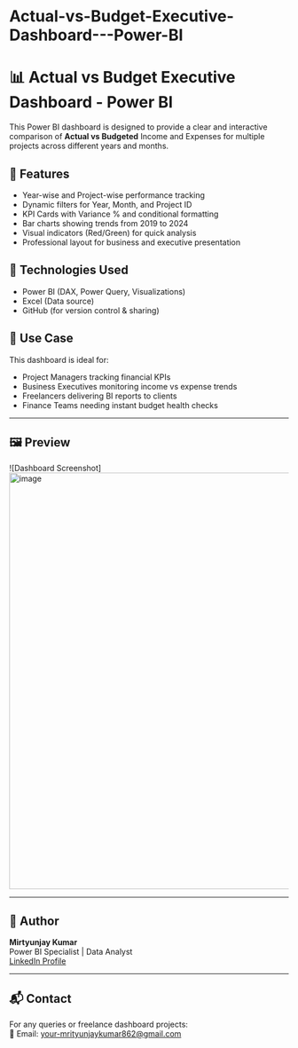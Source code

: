# Actual-vs-Budget-Executive-Dashboard---Power-BI

# 📊 Actual vs Budget Executive Dashboard - Power BI

This Power BI dashboard is designed to provide a clear and interactive comparison of **Actual vs Budgeted** Income and Expenses for multiple projects across different years and months.

## 🚀 Features

- Year-wise and Project-wise performance tracking
- Dynamic filters for Year, Month, and Project ID
- KPI Cards with Variance % and conditional formatting
- Bar charts showing trends from 2019 to 2024
- Visual indicators (Red/Green) for quick analysis
- Professional layout for business and executive presentation

## 📌 Technologies Used

- Power BI (DAX, Power Query, Visualizations)
- Excel (Data source)
- GitHub (for version control & sharing)

## 🧠 Use Case

This dashboard is ideal for:
- Project Managers tracking financial KPIs
- Business Executives monitoring income vs expense trends
- Freelancers delivering BI reports to clients
- Finance Teams needing instant budget health checks

---

## 🖼️ Preview

![Dashboard Screenshot] <img width="1328" height="751" alt="image" src="https://github.com/user-attachments/assets/a56e8ebe-daf7-4de2-a389-27b08753bcb7" />


---

## 🧾 Author

**Mirtyunjay Kumar**  
Power BI Specialist | Data Analyst  
[LinkedIn Profile](https://www.linkedin.com/in/mirtyunjay-k90/)

---

## 📬 Contact

For any queries or freelance dashboard projects:  
📧 Email: your-mrityunjaykumar862@gmail.com  
